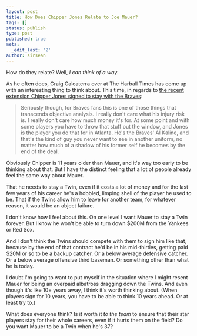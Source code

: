 ```yaml
---
layout: post
title: How Does Chipper Jones Relate to Joe Mauer?
tags: []
status: publish
type: post
published: true
meta:
  _edit_last: '2'
author: sirsean
---
```

How do they relate? Well, <em>I can think of a way</em>.

As he often does, Craig Calcaterra over at The Harball Times has come up with an interesting thing to think about. This time, in regards to <a href="http://www.hardballtimes.com/main/shysterball/article/chipper-to-be-extended/">the recent extension Chipper Jones signed to stay with the Braves</a>:
<blockquote>Seriously though, for Braves fans this is one of those things that transcends objective analysis. I really don't care what his injury risk is. I really don't care how much money it's for. At some point and with some players you have to throw that stuff out the window, and Jones is the player you do that for in Atlanta. He's the Braves' Al Kaline, and that's the kind of guy you never want to see in another uniform, no matter how much of a shadow of his former self he becomes by the end of the deal. </blockquote>
Obviously Chipper is 11 years older than Mauer, and it's way too early to be thinking about that. But I have the distinct feeling that a lot of people already feel the same way about Mauer.

That he needs to stay a Twin, even if it costs a lot of money and for the last few years of his career he's a hobbled, limping shell of the player he used to be. That if the Twins allow him to leave for another team, for whatever reason, it would be an abject failure.

I don't know how I feel about this. On one level I want Mauer to stay a Twin forever. But I know he won't be able to turn down $200M from the Yankees or Red Sox.

And I don't think the Twins should compete with them to sign him like that, because by the end of that contract he'd be in his mid-thirties, getting paid $20M or so to be a backup catcher. Or a below average defensive catcher. Or a below average offensive third baseman. Or something other than what he is today.

I doubt I'm going to want to put myself in the situation where I might resent Mauer for being an overpaid albatross dragging down the Twins. And even though it's like 10+ years away, I think it's worth thinking about. (When players sign for 10 years, you have to be able to think 10 years ahead. Or at least try to.)

What does everyone think? Is it worth it <em>to the team</em> to ensure that their star players stay for their whole careers, even if it hurts them on the field? Do you want Mauer to be a Twin when he's 37?

